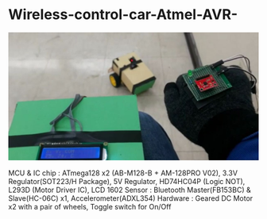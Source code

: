 # Wireless-control-car-Atmel-AVR-

![alt text](https://github.com/Kvasir8/Wireless-control-car-Atmel-AVR-/blob/master/Overview1.JPG?raw=truetrue)

MCU & IC chip : ATmega128 x2 (AB-M128-B + AM-128PRO V02), 3.3V Regulator(SOT223/H Package), 5V Regulator, HD74HC04P (Logic NOT), L293D (Motor Driver IC), LCD 1602 
Sensor : Bluetooth Master(FB153BC) & Slave(HC-06C) x1, Accelerometer(ADXL354) 
Hardware : Geared DC Motor x2 with a pair of wheels, Toggle switch for On/Off
